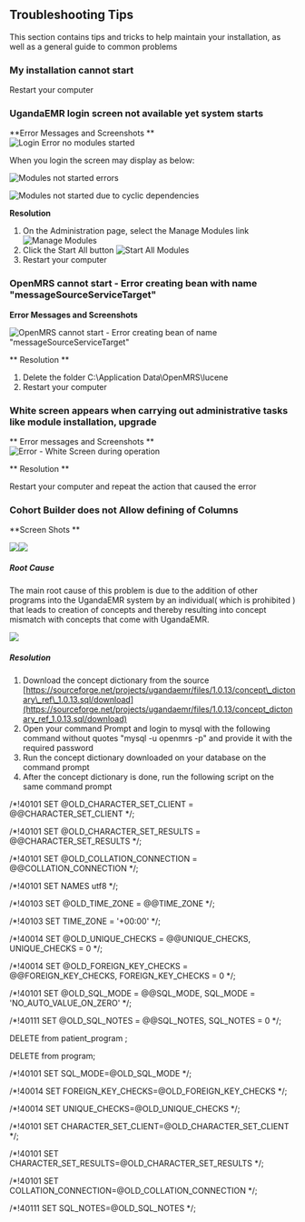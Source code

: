 ## Troubleshooting Tips

This section contains tips and tricks to help maintain your installation, as well as a general guide to common problems

### My installation cannot start

Restart your computer

### UgandaEMR login screen not available yet system starts

**Error Messages and Screenshots **  
![Login Error no modules started](images/login_error_modules_not_started.png)

When you login the screen may display as below:

![Modules not started errors](images/module_not_started_error-1.jpg)

![Modules not started due to cyclic dependencies](images/module_not_started_error_2.png)

**Resolution**

1. On the Administration page, select the Manage Modules link
   ![Manage Modules](images/manage_modules_link.png)
2. Click the Start All button 
   ![Start All Modules](images/modules_start_all.png)
3. Restart your computer 

### OpenMRS cannot start - Error creating bean with name "messageSourceServiceTarget"

**Error Messages and Screenshots**

![OpenMRS cannot start - Error creating bean of name &quot;messageSourceServiceTarget&quot;](images/error_message_source.jpg)

** Resolution **

1. Delete the folder C:\Application Data\OpenMRS\lucene
2. Restart your computer 

### White screen appears when carrying out administrative tasks like module installation, upgrade

** Error messages and Screenshots **  
![Error - White Screen during operation](images/error_white_screen.jpeg)

** Resolution **

Restart your computer and repeat the action that caused the error

### Cohort Builder does not  Allow defining of Columns

**Screen Shots **

![](/assets/cohort-builder.jpeg)![](/assets/cohortbuilder-problem.jpeg)

##### Root Cause

The main root cause of this problem is due to  the addition of other  programs into the UgandaEMR system by an individual\( which is prohibited \)  that leads to creation of concepts and thereby resulting into concept mismatch with concepts that come with UgandaEMR.

![](/assets/program-problem.jpeg)

##### Resolution

1. Download the concept dictionary from the source [https://sourceforge.net/projects/ugandaemr/files/1.0.13/concept\_dictonary\_ref\_1.0.13.sql/download](https://sourceforge.net/projects/ugandaemr/files/1.0.13/concept_dictonary_ref_1.0.13.sql/download)
2. Open your command Prompt and login to mysql  with the following command without quotes  "mysql -u openmrs -p" and provide it with the required password 
3. Run the concept dictionary downloaded on your database on the command prompt
4. After the concept dictionary is done, run the following script on the same command prompt



/\*!40101 SET @OLD\_CHARACTER\_SET\_CLIENT = @@CHARACTER\_SET\_CLIENT \*/;

/\*!40101 SET @OLD\_CHARACTER\_SET\_RESULTS = @@CHARACTER\_SET\_RESULTS \*/;

/\*!40101 SET @OLD\_COLLATION\_CONNECTION = @@COLLATION\_CONNECTION \*/;

/\*!40101 SET NAMES utf8 \*/;

/\*!40103 SET @OLD\_TIME\_ZONE = @@TIME\_ZONE \*/;

/\*!40103 SET TIME\_ZONE = '+00:00' \*/;

/\*!40014 SET @OLD\_UNIQUE\_CHECKS = @@UNIQUE\_CHECKS, UNIQUE\_CHECKS = 0 \*/;

/\*!40014 SET @OLD\_FOREIGN\_KEY\_CHECKS = @@FOREIGN\_KEY\_CHECKS, FOREIGN\_KEY\_CHECKS = 0 \*/;

/\*!40101 SET @OLD\_SQL\_MODE = @@SQL\_MODE, SQL\_MODE = 'NO\_AUTO\_VALUE\_ON\_ZERO' \*/;

/\*!40111 SET @OLD\_SQL\_NOTES = @@SQL\_NOTES, SQL\_NOTES = 0 \*/;



DELETE from patient\_program ;

DELETE from program;



/\*!40101 SET SQL\_MODE=@OLD\_SQL\_MODE \*/;

/\*!40014 SET FOREIGN\_KEY\_CHECKS=@OLD\_FOREIGN\_KEY\_CHECKS \*/;

/\*!40014 SET UNIQUE\_CHECKS=@OLD\_UNIQUE\_CHECKS \*/;

/\*!40101 SET CHARACTER\_SET\_CLIENT=@OLD\_CHARACTER\_SET\_CLIENT \*/;

/\*!40101 SET CHARACTER\_SET\_RESULTS=@OLD\_CHARACTER\_SET\_RESULTS \*/;

/\*!40101 SET COLLATION\_CONNECTION=@OLD\_COLLATION\_CONNECTION \*/;

/\*!40111 SET SQL\_NOTES=@OLD\_SQL\_NOTES \*/;





